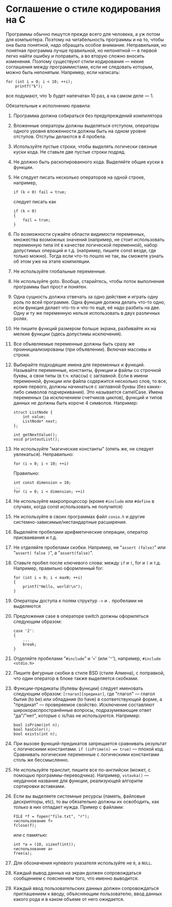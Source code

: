 # Соглашение о стиле кодирования на C

Программы обычно пишутся прежде всего для человека, а уж потом для компьютера. Поэтому на читабельность программы и на то, чтобы она была понятной, надо обращать особое внимание. Неправильная, но понятная программа лучше правильной, но непонятной — в первой легко найти ошибку и поправить, а во вторую сложно вносить изменения. Поэтому существуют стили кодирования — некие соглашения между программистами, если не следовать которым, можно быть непонятым. Например, если написать:

```
for (int i = 0; i < 10; ++i);
    printf("Ъ");
```

все подумают, что Ъ будет напечатан 10 раз, а на самом деле — 1.

Обязательные к исполнению правила:

1. Программа должна собираться без предупреждений компилятора
1. Вложенные операторы должны выделяться отступом, операторы одного уровня вложенности должны быть на одном уровне отступов. Отступы делаются в 4 пробела.
1. Используйте пустые строки, чтобы выделять логически связные куски кода. Не ставьте две пустые строки подряд.
1. Не должно быть раскопированного кода. Выделяйте общие куски в функции.
1. Не следует писать несколько операторов на одной строке, например,
    ```
    if (k < 0) fail = true;
    ```
    следует писать как

    ```
    if (k < 0) 
    {
        fail = true;
    }
    ```
1. По возможности сужайте области видимости переменных, множества возможных значений (например, не стоит использовать переменную типа int в качестве логической переменной), набор допустимых операций и т.д. (например, пишите const везде, где только можно). Тогда если что-то пошло не так, вы сможете узнать об этом уже на этапе компиляции.
1. Не используйте глобальные переменные.
1. Не используйте goto. Вообще, старайтесь, чтобы поток выполнения программы был прост и понятен.
1. Одна сущность должна отвечать за одно действие и играть одну роль по всей программе. Одна функция должна делать что-то одно, если функция делает что-то и что-то ещё, её надо разбить на две. Одну и ту же переменную нельзя использовать в двух различных ролях.
1. Не пишите функций размером больше экрана, разбивайте их на мелкие функции (здесь допустимы исключения).
1. Все объявляемые переменные должны быть сразу же проинициализированы (при объявлении). Включая массивы и строки.
1. Выбирайте подходящие имена для переменных и функций. Называйте переменные, константы, функции и файлы со строчной буквы, а свои типы (в т.ч. классы) с заглавной. Если в имени переменной, функции или файла содержится несколько слов, то все, кроме первого, должны начинаться с заглавной буквы (без каких-либо символов подчеркивания). Это называется camelCase. Имена переменных (за исключением счетчиков циклов), функций и типов данных не должны быть короче 4 символов. Например:
    ```
    struct ListNode {
        int value;
        ListNode* next;
    };

    int getNextValue();
    void printoutList();
    ```
1. Не используйте "магические константы" (опять же, не следует увлекаться). Неправильно:
    ```
    for (i = 0; i < 10; ++i)
    ```
    Правильно:
    ```
    int const dimension = 10;  
    ... 
    for (i = 0; i < dimension; ++i)
    ```
1. Не используйте макропроцессор (кроме `#include` или `#define` в случаях, когда const использовать не получится)
1. Не используйте в своих программах файл `conio.h` и другие системно-зависимые/нестандартные расширения.
1. Выделяйте пробелами арифметические операции, оператор присваивания и т.д.
1. Не отделяйте пробелами скобки. Например, не "`assert (false)`" или "`assert( false )`", а "`assert(false)`".
1. Ставьте пробел после ключевого слова: между `if` и `(`, for и `(` и т.д. Например, правильно оформленный for:
    ```
    for (int i = 0; i < maxN; ++i) 
    {
        printf("Hello, world!\n");
    }
    ```
1. Операторы доступа к полям структур `->` и `.` пробелами не выделяются
1. Предложения case в операторе switch должны оформляться следующим образом:
    ```
    case '2': 
    {
        ...
        break;
    }
    ```
1. Отделяйте пробелами "`#include`" и '`<`' (или '`"`'), например, `#include <stdio.h>`
1. Пишите фигурные скобки в стиле BSD (стиле Алмена), с поправкой, что один оператор в блоке также выделяется скобками.
1. Функции-предикаты (булевы функции) следует именовать следующим образом: `[глагол][предикат]`, где "глагол" — глагол бытия (to be) или обладания (to have) в соответствующей форме, а "предикат" — проверяемое свойство. Исключение составляют широкораспространённые вопросы, подразумевающие ответ "да"/"нет", которые с is/has не используются. Например:
    ```
    bool isPrime(int n);
    bool hasColor();
    bool exists(int n);
    ```
1. При вызове функций-предикатов запрещается сравнивать результат с логическими константами. `if (isPrime(n) == true)` — плохой код. Сравнивать логические переменные с логическими константами столь же бессмысленно.
1. Не используйте транслит, пишите все по-английски (может, с помощью программы-переводчика). Например, `vstavka()` — неудачное название для функции, реализующей алгоритм сортировки вставками.
1. Если вы выделяете системные ресурсы (память, файловые дескрипторы, etc), то вы обязательно должны их освободить, как только в них отпадает нужда. Пример с файлами: 
    ```
    FILE *f = fopen("file.txt", "r"); 
    <использование f> 
    fclose(f);
    ```
    или с памятью:
    ```
    int *a = (10, sizeof(int)); 
    <использование a> 
    free(a);
    ```
1. Для обозначения нулевого указателя используйте не `0`, а `NULL`.
1. Каждый вывод данных на экран должен сопровождаться сообщением с пояснением того, что именно выводится.
1. Каждый ввод пользовательских данных должен сопровождаться приглашением к вводу, объясняющим пользователю, ввод данных какого рода и в каком объеме от него ожидается.